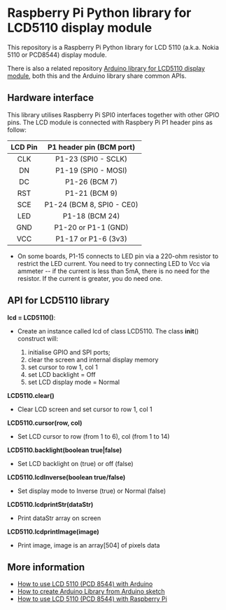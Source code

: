 # Raspberry Pi Python library for LCD5110 display module
This repository is a Raspberry Pi Python library for LCD 5110 (a.k.a. Nokia 5110 or PCD8544) display module.

There is also a related repository [Arduino library for LCD5110 display module](https://github.com/e-tinkers/LCD-5110-Arduino-library), both this and the Arduino library share common APIs.

## Hardware interface

This library utilises Raspberry Pi SPI0 interfaces together with other GPIO pins. The LCD module is connected with Raspbery Pi P1 header pins as follow:

| **LCD Pin** | **P1 header pin (BCM port)** |
|:-------:|:--------------------------:|  
|CLK |P1-23 (SPI0 - SCLK) |
|DN  |P1-19 (SPI0 - MOSI) |
|DC  |P1-26 (BCM 7) |
|RST |P1-21 (BCM 9) |
|SCE |P1-24 (BCM 8, SPI0 - CE0) |
|LED |P1-18 (BCM 24) |
|GND |P1-20 or P1-1 (GND) |
|VCC |P1-17 or P1-6 (3v3) |

* On some boards, P1-15 connects to LED pin via a 220-ohm resistor to restrict the LED current.
You need to try connecting LED to Vcc via ammeter -- if the current is less than 5mA, there 
is no need for the resistor. If the current is greater, you do need one.

## API for LCD5110 library


**lcd = LCD5110()**:

- Create an instance called lcd of class LCD5110\. The class __init__() construct will:

    1. initialise GPIO and SPI ports;
    2. clear the screen and internal display memory
    3. set cursor to row 1, col 1
    4. set LCD backlight = Off
    5. set LCD display mode = Normal


**LCD5110.clear()**
- Clear LCD screen and set cursor to row 1, col 1


**LCD5110.cursor(row, col)**
- Set LCD cursor to row (from 1 to 6), col (from 1 to 14)


**LCD5110.backlight(boolean true|false)**
- Set LCD backlight on (true) or off (false)


**LCD5110.lcdInverse(boolean true/false)**
- Set display mode to Inverse (true) or Normal (false)


**LCD5110.lcdprintStr(dataStr)**
- Print dataStr array on screen


**LCD5110.lcdprintImage(image)**
- Print image, image is an array[504] of pixels data

## More information

- [How to use LCD 5110 (PCD 8544) with Arduino](https://www.e-tinkers.com/2017/11/how-to-use-lcd-5110-pcd-8544-with-arduino/)
- [How to create Arduino Library from Arduino sketch](https://www.e-tinkers.com/2017/12/how-to-create-arduino-library-from-arduino-sketch/)
- [How to use LCD 5110 (PCD 8544) with Raspberry Pi](https://www.e-tinkers.com/2017/11/how-to-use-lcd-5110-pcd-8544-with-raspberry-pi/)
